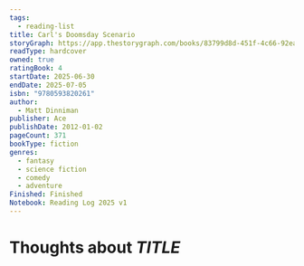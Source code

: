 ```yaml
---
tags:
  - reading-list
title: Carl's Doomsday Scenario
storyGraph: https://app.thestorygraph.com/books/83799d8d-451f-4c66-92ea-9a31479b3cc8
readType: hardcover
owned: true
ratingBook: 4
startDate: 2025-06-30
endDate: 2025-07-05
isbn: "9780593820261"
author:
  - Matt Dinniman
publisher: Ace
publishDate: 2012-01-02
pageCount: 371
bookType: fiction
genres:
  - fantasy
  - science fiction
  - comedy
  - adventure
Finished: Finished
Notebook: Reading Log 2025 v1
---
```


# Thoughts about _TITLE_
